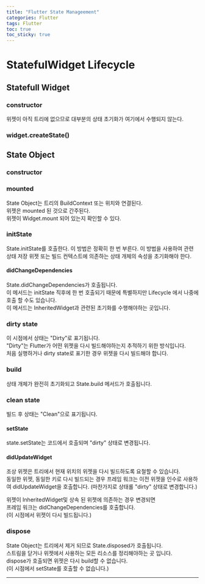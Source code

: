 ```yaml
---
title: "Flutter State Manageement"
categories: Flutter
tags: Flutter
toc: true  
toc_sticky: true 
---
```


# StatefulWidget Lifecycle

## Statefull Widget
### constructor
위젯이 아직 트리에 없으므로 대부분의 상태 초기화가 여기에서 수행되지 않는다.

### widget.createState()

## State Object
### constructor

### mounted
State Object는 트리의 BuildContext 또는 위치와 연결된다.    
위젯은 mounted 된 것으로 간주된다.    
위젯이 Widget.mount 되어 있는지 확인할 수 있다.

### initState
State.initState를 호출한다. 이 방법은 정확히 한 번 부른다. 이 방법을 사용하여 관련 상태 저장 위젯 또는 빌드 컨텍스트에 의존하는 상태 개체의 속성을 초기화해야 한다.

#### didChangeDependencies
State.didChangeDependencies가 호출됩니다.    
이 메서드는 initState 직후에 한 번 호출되기 때문에 특별하지만 Lifecycle 에서 나중에 호출 할 수도 있습니다.    
이 메서드는 InheritedWidget과 관련된 초기화를 수행해야하는 곳입니다.


### dirty state
이 시점에서 상태는 "Dirty"로 표기됩니다.    
"Dirty"는 Flutter가 어떤 위젯을 다시 빌드해야하는지 추적하기 위한 방식입니다.    
처음 실행하거나 dirty state로 표기한 경우 위젯을 다시 빌드해야 합니다.

### build
상태 개체가 완전히 초기화되고 State.build 메서드가 호출됩니다.

### clean state
빌드 후 상태는 "Clean"으로 표기됩니다.

#### setState
state.setState는 코드에서 호출되며 "dirty" 상태로 변경됩니다.

#### didUpdateWidget
조상 위젯은 트리에서 현재 위치의 위젯을 다시 빌드하도록 요철할 수 있습니다.    
동일한 위젯, 동일한 키로 다시 빌드되는 경우 프레임 워크는 이전 위젯을 인수로 사용하여 didUpdateWidget을 호출합니다.
(마찬가지로 상태롤 "dirty" 상태로 변경합니다.)    

위젯이 InheritedWidget및 상속 된 위젯에 의존하는 경우 변경되면    
프레임 워크는 didChangeDependencies를 호출합니다.    
(이 시점에서 위젯이 다시 빌드됩니다.)

### dispose
State Object는 트리에서 제거 되므로 State.disposed가 호출됩니다.    
스트림을 닫거나 위젯에서 사용하는 모든 리소스를 정리해야하는 곳 입니다.    
dispose가 호출되면 위젯은 다시 build할 수 없습니다.    
(이 시점에서 setState를 호출할 수 없습니다.)

---
